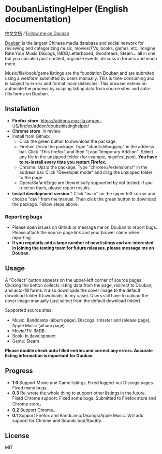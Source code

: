 # DoubanListingHelper (English documentation)

[中文文档](./README_CN.md) / [Follow me on Douban](https://www.douban.com/people/49528893/)

[Douban](https://www.douban.com/) is the largest Chinese media database and social network for reviewing and categorizing music, movies/TVs, books, games, etc. Imagine Rate Your Music,Discogs, IMDB,Letterboxed, Goodreads, Steam... all in one but you can also post content, organize events, discuss in forums and much more. 

Music/file/book/game listings are the foundation Douban and are submited using a webform submitted by users manually. This is time-consuming and is subject to errors and format inconsistencies. This browser extension automate the process by scaping listing data from source sites and auto-fills forms on Douban. 

## Installation

- **Firefox store**: https://addons.mozilla.org/en-US/firefox/addon/doubanlistinghelper/
- **Chrome store**: in review
- Install from Github: 
    - Click the green button to download the package.
    - Firefox: Unzip the package. Type "about:debugging" in the address bar. Click "This firefox" and then "Load Temporary Add-on". Select any file in the unzipped folder (for example, manifest.json). **You have to re-install every time you restart Firefox.**
    - Chrome: Upzip the package. Type "chrome://extensions/" in the address bar. Click "Developer mode" and drag the unzipped folder to the page. 
    - Opera/Safari/Edge are theoretically supported by not tested. If you tried on them, please report results.  
- **Install development version**：Click "main" on the upper left corner and choose "dev" from the manual. Then click the green button to download the package. Follow steps above. 

### Reporting bugs

- Please open issues on Github or message me on Douban to report bugs. Please attach the source page link and your brower name when reporting. 
- **If you regularly add a large number of new listings and are interested in joining the testing team for future releases, please message me on Douban.**

## Usage

A "Collect" button appears on the upper-left corner of source pages. Clicking the botton collects listing data from the page, redirect to Douban, and auto-fill forms. It also downloads the cover image to the default download folder (Downloads, in my case). Users still have to upload the cover image manually (just select from the default download folder)

Supported source sites:
- Music: Bandcamp (album page), Discogs（master and release page), Apple Music (album page)
- Movie/TV: IMDB
- Book: In development
- Game: Steam

**Please double check auto filled entries and correct any errors. Accurate listing information is important for Douban.**

## Progress

- **1.0** Support Movie and Game listings. Fixed logged-out Discogs pages. Fixed many bugs. 
- **0.3** Re-wrote the whole thing to support other listings in the future. Fixed Chrome support. Fixed some bugs. Submitted to Firefox store and Chrome store。
- **0.2** Support Chrome。
- **0.1** Support Firefox and Bandcamp/Discogs/Apple Music. Will add support for Chrome and Soundcloud/Spotify.

## License 

MIT 